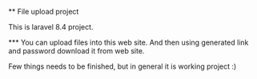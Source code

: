 ** File upload project

This is laravel 8.4 project.

*** You can upload files into this web site. And then using generated link and password download it from web site.

Few things needs to be finished, but in general it is working project :)
